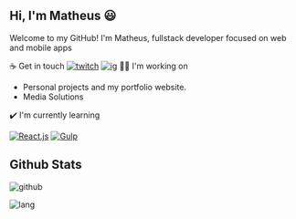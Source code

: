 
 
## Hi, I'm Matheus 😃

Welcome to my GitHub! I'm Matheus, fullstack developer focused on web and mobile apps


☕ Get in touch
[![twitch](https://img.shields.io/twitch/status/grizzyrp?style=for-the-badge)](twitch.tv/grizzyrp)
[![ig](https://img.shields.io/badge/-Instagram-red?style=for-the-badge&logo=instagram&logoColor=white)](instagram.com/matheuswells)
👩‍💻 I'm working on
 - Personal projects and my portfolio website. 
 - Media Solutions

✔️ I'm currently learning

[![React.js](https://img.shields.io/badge/-React.js-blue?style=for-the-badge&logo=react&logoColor=white)](https://reactjs.org) [![Gulp](https://img.shields.io/badge/-Gulp-red?style=for-the-badge&logo=gulp&logoColor=white)](https://gulpjs.com)

## Github Stats
 ![github](https://img.shields.io/github/followers/matheuswells?style=for-the-badge)
 
 ![lang](https://github-readme-stats.vercel.app/api/top-langs/?username=OdilonDamasceno&layout=compact)
 
